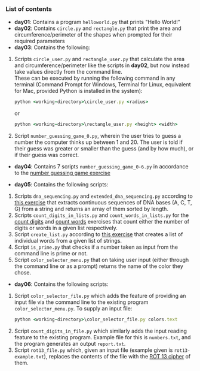 ### List of contents

* **day01**: Contains a program `helloworld.py` that prints "Hello World!"
* **day02**: Contains `circle.py` and `rectangle.py` that print the area and circumference/perimeter of the shapes when prompted for their required parameters
* **day03**: Contains the following:
1. Scripts `circle_user.py` and `rectangle_user.py` that calculate the area and circumference/perimeter like the scripts in **day02**, but now instead take values directly from the command line. \
   These can be executed by running the following command in any terminal (Command Prompt for Windows, Terminal for Linux, equivalent for Mac, provided Python is installed in the system): 
   ```ruby
   python <working-directory>\circle_user.py <radius>
   ```
   or
   ```ruby
   python <working-directory>\rectangle_user.py <height> <width>
   ```
2. Script `number_guessing_game_0.py`, wherein the user tries to guess a number the computer thinks up between 1 and 20. The user is told if their guess was greater or smaller than the guess (and by how much), or if their guess was correct.

* **day04**: Contains 7 scripts `number_guessing_game_0-6.py` in accordance to the [number guessing game exercise](https://slides.code-maven.com/python/exercise-number-guessing-game.html)

* **day05**: Contains the following scripts:
1. Scripts `dna_sequencing.py` and `extended_dna_sequencing.py` according to [this exercise](https://slides.code-maven.com/python/exercise-dna-sequencing.html) that extracts continuous sequences of DNA bases (A, C, T, G) from a string and returns an array of them sorted by length.
2. Scripts `count_digits_in_lists.py` and `count_words_in_lists.py` for the [count digits](https://slides.code-maven.com/python/exercise-count-digits.html) and [count words](https://slides.code-maven.com/python/exercise-count-words-in-list.html) exercises that count either the number of digits or words in a given list respectively.
3. Script `create_list.py` according to [this exercise](https://slides.code-maven.com/python/exercise-create-list.html) that creates a list of individual words from a given list of strings.
4. Script `is_prime.py` that checks if a number taken as input from the command line is prime or not.
5. Script `color_selecter_menu.py` that on taking user input (either through the command line or as a prompt) returns the name of the color they chose.
   
* **day06**: Contains the following scripts:
1. Script `color_selector_file.py` which adds the feature of providing an input file via the command line to the existing program `color_selector_menu.py`. To supply an input file:
   ```ruby
   python <working-directory>\color_selector_file.py colors.text
   ```
2. Script `count_digits_in_file.py` which similarly adds the input reading feature to the existing program. Example file for this is `numbers.txt`, and the program generates an output `report.txt`.
3. Script `rot13_file.py` which, given an input file (example given is `rot13-example.txt`), replaces the contents of the file with the [ROT 13 cipher](https://en.wikipedia.org/wiki/ROT13) of them.
